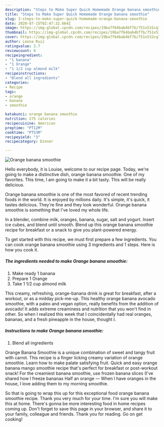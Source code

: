```yaml
---
description: "Steps to Make Super Quick Homemade Orange banana smoothie"
title: "Steps to Make Super Quick Homemade Orange banana smoothie"
slug: 3-steps-to-make-super-quick-homemade-orange-banana-smoothie
date: 2020-07-15T02:47:32.664Z
image: https://img-global.cpcdn.com/recipes/19ba7f64bab4bf7b/751x532cq70/orange-banana-smoothie-recipe-main-photo.jpg
thumbnail: https://img-global.cpcdn.com/recipes/19ba7f64bab4bf7b/751x532cq70/orange-banana-smoothie-recipe-main-photo.jpg
cover: https://img-global.cpcdn.com/recipes/19ba7f64bab4bf7b/751x532cq70/orange-banana-smoothie-recipe-main-photo.jpg
author: Leona Ruiz
ratingvalue: 3.7
reviewcount: 8
recipeingredient:
- "1 banana"
- "1 Orange"
- "1 1/2 cup almond milk"
recipeinstructions:
- "Blend all ingredients"
categories:
- Recipe
tags:
- orange
- banana
- smoothie

katakunci: orange banana smoothie 
nutrition: 275 calories
recipecuisine: American
preptime: "PT12M"
cooktime: "PT53M"
recipeyield: "3"
recipecategory: Dinner

---
```



![Orange banana smoothie](https://img-global.cpcdn.com/recipes/19ba7f64bab4bf7b/751x532cq70/orange-banana-smoothie-recipe-main-photo.jpg)

Hello everybody, it is Louise, welcome to our recipe page. Today, we're going to make a distinctive dish, orange banana smoothie. One of my favorites. This time, I am going to make it a bit tasty. This will be really delicious.

Orange banana smoothie is one of the most favored of recent trending foods in the world. It is enjoyed by millions daily. It's simple, it's quick, it tastes delicious. They're fine and they look wonderful. Orange banana smoothie is something that I've loved my whole life.

In a blender, combine milk, oranges, banana, sugar, salt and yogurt. Insert ice cubes, and blend until smooth. Blend up this orange banana smoothie recipe for breakfast or a snack to give you plant-powered energy.


To get started with this recipe, we must first prepare a few ingredients. You can cook orange banana smoothie using 3 ingredients and 1 steps. Here is how you cook it.

##### The ingredients needed to make Orange banana smoothie:

1. Make ready 1 banana
1. Prepare 1 Orange
1. Take 1 1/2 cup almond milk


This creamy, refreshing, orange-banana drink is great for breakfast, after a workout, or as a midday pick-me-up. This healthy orange banana avocado smoothie, with a paleo and vegan option, really benefits from the addition of avocado! It adds extreme creaminess and nutrition that you won&#39;t find in other. So when I realized this week that I coincidentally had real oranges, bananas, and a fresh pineapple in the house, thought I. 

##### Instructions to make Orange banana smoothie:

1. Blend all ingredients


Orange Banana Smoothie is a unique combination of sweet and tangy fruit with carrot. This recipe is a finger licking creamy variation of orange smoothie. Learn how to make palate satisfying fruit. Quick and easy orange banana mango smoothie recipe that&#39;s perfect for breakfast or post-workout snack! For the creamiest banana smoothie, use frozen banana slices (I&#39;ve shared how I freeze bananas Half an orange — When I have oranges in the house, I love adding them to my morning smoothie. 

So that is going to wrap this up for this exceptional food orange banana smoothie recipe. Thank you very much for your time. I'm sure you will make this at home. There's gonna be more interesting food in home recipes coming up. Don't forget to save this page in your browser, and share it to your family, colleague and friends. Thank you for reading. Go on get cooking!
